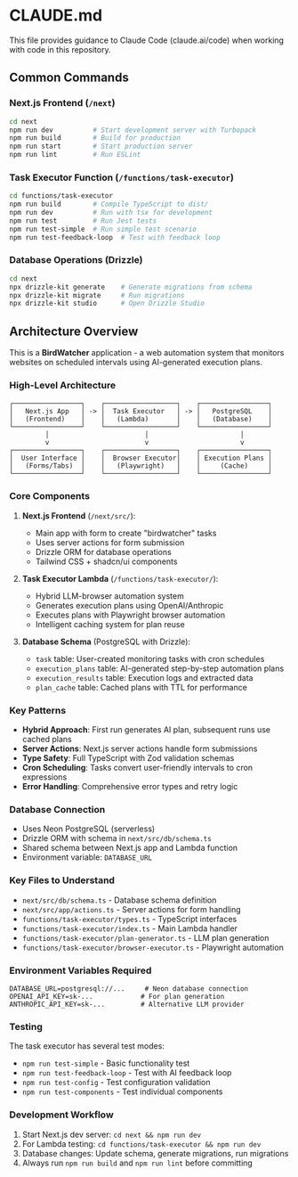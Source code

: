 # CLAUDE.md

This file provides guidance to Claude Code (claude.ai/code) when working with code in this repository.

## Common Commands

### Next.js Frontend (`/next`)
```bash
cd next
npm run dev          # Start development server with Turbopack
npm run build        # Build for production
npm run start        # Start production server
npm run lint         # Run ESLint
```

### Task Executor Function (`/functions/task-executor`)
```bash
cd functions/task-executor
npm run build        # Compile TypeScript to dist/
npm run dev          # Run with tsx for development
npm run test         # Run Jest tests
npm run test-simple  # Run simple test scenario
npm run test-feedback-loop  # Test with feedback loop
```

### Database Operations (Drizzle)
```bash
cd next
npx drizzle-kit generate    # Generate migrations from schema
npx drizzle-kit migrate     # Run migrations
npx drizzle-kit studio      # Open Drizzle Studio
```

## Architecture Overview

This is a **BirdWatcher** application - a web automation system that monitors websites on scheduled intervals using AI-generated execution plans.

### High-Level Architecture

```
┌─────────────────┐    ┌──────────────────┐    ┌─────────────────┐
│   Next.js App   │ -> │  Task Executor   │ -> │   PostgreSQL    │
│   (Frontend)    │    │   (Lambda)       │    │   (Database)    │
└─────────────────┘    └──────────────────┘    └─────────────────┘
         │                        │                       │
         v                        v                       v
┌─────────────────┐    ┌──────────────────┐    ┌─────────────────┐
│  User Interface │    │  Browser Executor│    │ Execution Plans │
│   (Forms/Tabs)  │    │   (Playwright)   │    │     (Cache)     │
└─────────────────┘    └──────────────────┘    └─────────────────┘
```

### Core Components

1. **Next.js Frontend** (`/next/src/`):
   - Main app with form to create "birdwatcher" tasks
   - Uses server actions for form submission
   - Drizzle ORM for database operations
   - Tailwind CSS + shadcn/ui components

2. **Task Executor Lambda** (`/functions/task-executor/`):
   - Hybrid LLM-browser automation system
   - Generates execution plans using OpenAI/Anthropic
   - Executes plans with Playwright browser automation
   - Intelligent caching system for plan reuse

3. **Database Schema** (PostgreSQL with Drizzle):
   - `task` table: User-created monitoring tasks with cron schedules
   - `execution_plans` table: AI-generated step-by-step automation plans
   - `execution_results` table: Execution logs and extracted data
   - `plan_cache` table: Cached plans with TTL for performance

### Key Patterns

- **Hybrid Approach**: First run generates AI plan, subsequent runs use cached plans
- **Server Actions**: Next.js server actions handle form submissions
- **Type Safety**: Full TypeScript with Zod validation schemas
- **Cron Scheduling**: Tasks convert user-friendly intervals to cron expressions
- **Error Handling**: Comprehensive error types and retry logic

### Database Connection

- Uses Neon PostgreSQL (serverless)
- Drizzle ORM with schema in `next/src/db/schema.ts`
- Shared schema between Next.js app and Lambda function
- Environment variable: `DATABASE_URL`

### Key Files to Understand

- `next/src/db/schema.ts` - Database schema definition
- `next/src/app/actions.ts` - Server actions for form handling
- `functions/task-executor/types.ts` - TypeScript interfaces
- `functions/task-executor/index.ts` - Main Lambda handler
- `functions/task-executor/plan-generator.ts` - LLM plan generation
- `functions/task-executor/browser-executor.ts` - Playwright automation

### Environment Variables Required

```
DATABASE_URL=postgresql://...     # Neon database connection
OPENAI_API_KEY=sk-...            # For plan generation
ANTHROPIC_API_KEY=sk-...         # Alternative LLM provider
```

### Testing

The task executor has several test modes:
- `npm run test-simple` - Basic functionality test
- `npm run test-feedback-loop` - Test with AI feedback loop
- `npm run test-config` - Test configuration validation
- `npm run test-components` - Test individual components

### Development Workflow

1. Start Next.js dev server: `cd next && npm run dev`
2. For Lambda testing: `cd functions/task-executor && npm run dev`
3. Database changes: Update schema, generate migrations, run migrations
4. Always run `npm run build` and `npm run lint` before committing